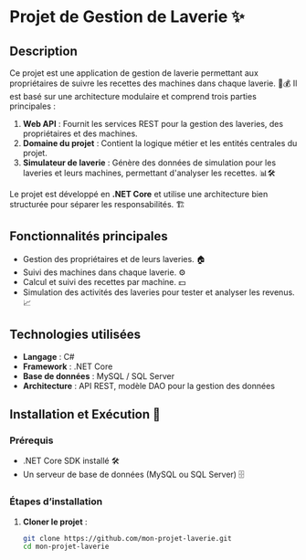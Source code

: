 # Projet de Gestion de Laverie ✨

## Description
Ce projet est une application de gestion de laverie permettant aux propriétaires de suivre les recettes des machines dans chaque laverie. 🏪💰 Il est basé sur une architecture modulaire et comprend trois parties principales :

1. **Web API** : Fournit les services REST pour la gestion des laveries, des propriétaires et des machines.
2. **Domaine du projet** : Contient la logique métier et les entités centrales du projet.
3. **Simulateur de laverie** : Génère des données de simulation pour les laveries et leurs machines, permettant d'analyser les recettes. 📊🛠️

Le projet est développé en **.NET Core** et utilise une architecture bien structurée pour séparer les responsabilités. 🏗️

## Fonctionnalités principales
- Gestion des propriétaires et de leurs laveries. 🏠
- Suivi des machines dans chaque laverie. ⚙️
- Calcul et suivi des recettes par machine. 💵
- Simulation des activités des laveries pour tester et analyser les revenus. 📈

## Technologies utilisées
- **Langage** : C#
- **Framework** : .NET Core
- **Base de données** : MySQL / SQL Server
- **Architecture** : API REST, modèle DAO pour la gestion des données

## Installation et Exécution 🚀
### Prérequis
- .NET Core SDK installé 🛠️
- Un serveur de base de données (MySQL ou SQL Server) 🗄️

### Étapes d’installation
1. **Cloner le projet** :
   ```sh
   git clone https://github.com/mon-projet-laverie.git
   cd mon-projet-laverie
